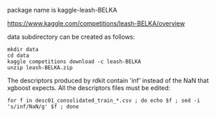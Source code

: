 package name is kaggle-leash-BELKA

https://www.kaggle.com/competitions/leash-BELKA/overview

data subdirectory can be created as follows:

    mkdir data
    cd data
    kaggle competitions download -c leash-BELKA
    unzip leash-BELKA.zip

The descriptors produced by rdkit contain 'inf' instead of the NaN that xgboost
expects. All the descriptors files must be edited:

    for f in desc01_consolidated_train_*.csv ; do echo $f ; sed -i 's/inf/NaN/g' $f ; done



